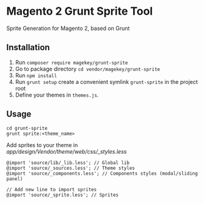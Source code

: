 
# Magento 2 Grunt Sprite Tool
Sprite Generation for Magento 2, based on Grunt

## Installation
1. Run `composer require magekey/grunt-sprite`
2. Go to package directory `cd vendor/magekey/grunt-sprite`
3. Run `npm install`
4. Run `grunt setup` create a convenient symlink `grunt-sprite` in the project root
5. Define your themes in `themes.js`.


## Usage
```
cd grunt-sprite
grunt sprite:<theme_name>
```

Add sprites to your theme in *app/design/Vendor/theme/web/css/_styles.less*
```
@import 'source/lib/_lib.less'; // Global lib
@import 'source/_sources.less'; // Theme styles
@import 'source/_components.less'; // Components styles (modal/sliding panel)

// Add new line to import sprites
@import 'source/_sprite.less'; // Sprites
```
